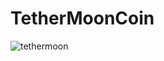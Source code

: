 # TetherMoonCoin

![tethermoon](https://user-images.githubusercontent.com/121312707/229482595-7455fb79-321d-4d4c-b15f-50cdad08bbd3.png)
